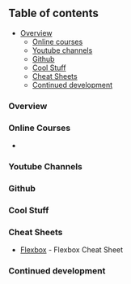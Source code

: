 ## Table of contents

- [Overview](#overview)
  - [Online courses](#online-courses)
  - [Youtube channels](#youtube-channels)
  - [Github](#github)
  - [Cool Stuff](#cool-stuff)
  - [Cheat Sheets](#cheat-sheets)
  - [Continued development](#continued-development)

### Overview

### Online Courses

- 

### Youtube Channels

### Github

### Cool Stuff

### Cheat Sheets
- [Flexbox](https://flexbox.malven.co/) - Flexbox Cheat Sheet

### Continued development

